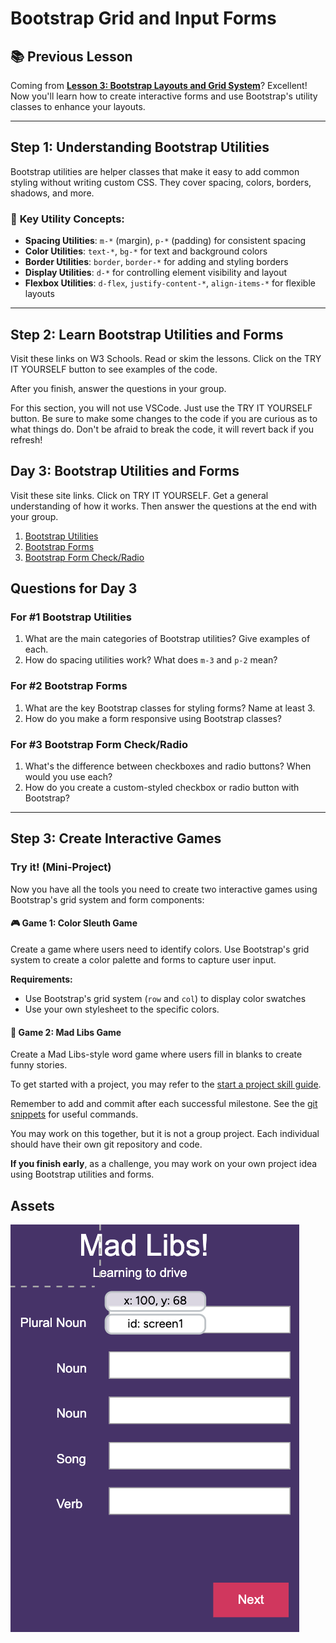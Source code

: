 # Bootstrap Grid and Input Forms

## 📚 **Previous Lesson**

Coming from **[Lesson 3: Bootstrap Layouts and Grid System](../lesson-3-bootstrap-layout/lesson-3-bootstrap-layout.md)**? Excellent! Now you'll learn how to create interactive forms and use Bootstrap's utility classes to enhance your layouts.

---

## Step 1: Understanding Bootstrap Utilities

Bootstrap utilities are helper classes that make it easy to add common styling without writing custom CSS. They cover spacing, colors, borders, shadows, and more.

### 🚀 **Key Utility Concepts:**
- **Spacing Utilities**: `m-*` (margin), `p-*` (padding) for consistent spacing
- **Color Utilities**: `text-*`, `bg-*` for text and background colors
- **Border Utilities**: `border`, `border-*` for adding and styling borders
- **Display Utilities**: `d-*` for controlling element visibility and layout
- **Flexbox Utilities**: `d-flex`, `justify-content-*`, `align-items-*` for flexible layouts

---

## Step 2: Learn Bootstrap Utilities and Forms

Visit these links on W3 Schools. Read or skim the lessons. Click on the TRY IT YOURSELF button to see examples of the code.

After you finish, answer the questions in your group.

For this section, you will not use VSCode. Just use the TRY IT YOURSELF button. Be sure to make some changes to the code if you are curious as to what things do. Don't be afraid to break the code, it will revert back if you refresh!

## Day 3: Bootstrap Utilities and Forms

Visit these site links. Click on TRY IT YOURSELF. Get a general understanding of how it works. Then answer the questions at the end with your group.

1. [Bootstrap Utilities](https://www.w3schools.com/bootstrap5/bootstrap_utilities.php)
2. [Bootstrap Forms](https://www.w3schools.com/bootstrap5/bootstrap_forms.php)
3. [Bootstrap Form Check/Radio](https://www.w3schools.com/bootstrap5/bootstrap_form_check_radio.php)

## Questions for Day 3

### For #1 Bootstrap Utilities

1. What are the main categories of Bootstrap utilities? Give examples of each.
2. How do spacing utilities work? What does `m-3` and `p-2` mean?

### For #2 Bootstrap Forms

1. What are the key Bootstrap classes for styling forms? Name at least 3.
2. How do you make a form responsive using Bootstrap classes?

### For #3 Bootstrap Form Check/Radio

1. What's the difference between checkboxes and radio buttons? When would you use each?
2. How do you create a custom-styled checkbox or radio button with Bootstrap?

---

## Step 3: Create Interactive Games

### Try it! (Mini-Project)

Now you have all the tools you need to create two interactive games using Bootstrap's grid system and form components:

#### 🎮 **Game 1: Color Sleuth Game**
Create a game where users need to identify colors. Use Bootstrap's grid system to create a color palette and forms to capture user input.

**Requirements:**
- Use Bootstrap's grid system (`row` and `col`) to display color swatches
- Use your own stylesheet to the specific colors.

#### 📝 **Game 2: Mad Libs Game**
Create a Mad Libs-style word game where users fill in blanks to create funny stories.


To get started with a project, you may refer to the [start a project skill guide](../../../resources/skill-guides/start-project.md).

Remember to add and commit after each successful milestone. See the [git snippets](../../../resources/git-snippets.md) for useful commands.

You may work on this together, but it is not a group project. Each individual should have their own git repository and code. 

**If you finish early**, as a challenge, you may work on your own project idea using Bootstrap utilities and forms.

## Assets

![screenshot of mad libs game](../../../resources/starter-code/week-4/screenshot-of-mad-libs-game.png)
